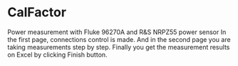 # CalFactor
Power measurement with Fluke 96270A and R&amp;S NRPZ55 power sensor
In the first page, connections control is made.
And in the second page you are taking measurements step by step.
Finally you get the measurement results on Excel by clicking Finish button.
